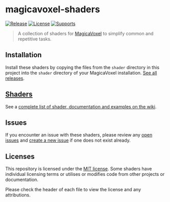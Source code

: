 # magicavoxel-shaders

[![Release](https://img.shields.io/badge/dynamic/json.svg?label=release&url=https%3A%2F%2Fapi.github.com%2Frepos%2Flachlanmcdonald%2Fmagicavoxel-shaders%2Freleases&query=%24%5B0%5D.name&color=brightgreen)][release-link]
[![License](https://img.shields.io/badge/license-MIT-blue.svg)][license-link]
[![Supports](https://img.shields.io/badge/MagicaVoxel-0.99.6.2-brightgreen.svg)][mv-link]

> A collection of shaders for [MagicaVoxel](https://ephtracy.github.io/) to simplify common and repetitive tasks.

## Installation

Install these shaders by copying the files from the `shader` directory in this project into the `shader` directory of your MagicaVoxel installation. [See all releases](https://github.com/lachlanmcdonald/magicavoxel-shaders/releases/).

## [Shaders][wiki]

See a [complete list of shader, documentation and examples on the wiki][wiki].

## Issues

If you encounter an issue with these shaders, please review any [open issues][open-issues] and [create a new issue][new-issue] if one does not exist already.

## Licenses

This repository is licensed under the [MIT license][license-link]. Some shaders have individual licensing terms or utilises or modifies code from other projects or documentation.

Please check the header of each file to view the license and any attributions.

[release-link]: https://github.com/lachlanmcdonald/magicavoxel-shaders/releases
[license-link]: https://github.com/lachlanmcdonald/magicavoxel-shaders/blob/master/LICENSE.md
[mv-link]: https://ephtracy.github.io/
[open-issues]: https://github.com/lachlanmcdonald/magicavoxel-shaders/issues?q=is%3Aopen+is%3Aissue
[new-issue]: https://github.com/lachlanmcdonald/magicavoxel-shaders/issues/new
[wiki]: https://github.com/lachlanmcdonald/magicavoxel-shaders/wiki
